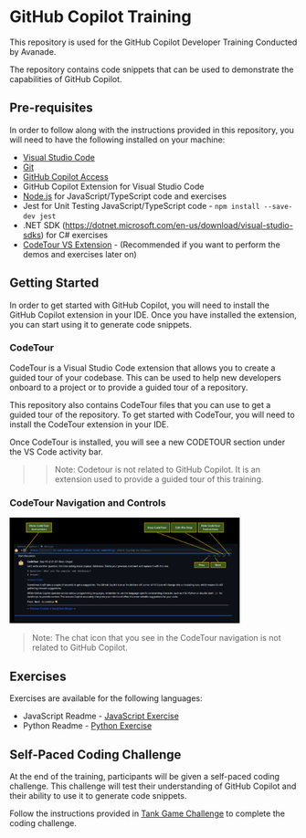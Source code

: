 # GitHub Copilot Training

This repository is used for the GitHub Copilot Developer Training Conducted by Avanade.

The repository contains code snippets that can be used to demonstrate the capabilities of GitHub Copilot.

## Pre-requisites

In order to follow along with the instructions provided in this repository, you will need to have the following installed on your machine:

- [Visual Studio Code](https://code.visualstudio.com/download)
- [Git](https://git-scm.com/downloads)
- [GitHub Copilot Access](https://copilot.github.com/)
- GitHub Copilot Extension for Visual Studio Code
- [Node.js](https://nodejs.org/en/download/) for JavaScript/TypeScript code and exercises
- Jest for Unit Testing JavaScript/TypeScript code - `npm install --save-dev jest`
- .NET SDK (https://dotnet.microsoft.com/en-us/download/visual-studio-sdks) for C# exercises
- [CodeTour VS Extension](https://marketplace.visualstudio.com/items?itemName=vsls-contrib.codetour) - (Recommended if you want to perform the demos and exercises later on)

## Getting Started

In order to get started with GitHub Copilot, you will need to install the GitHub Copilot extension in your IDE. Once you have installed the extension, you can start using it to generate code snippets.

### CodeTour

CodeTour is a Visual Studio Code extension that allows you to create a guided tour of your codebase. This can be used to help new developers onboard to a project or to provide a guided tour of a repository.

This repository also contains CodeTour files that you can use to get a guided tour of the repository. To get started with CodeTour, you will need to install the CodeTour extension in your IDE.

Once CodeTour is installed, you will see a new CODETOUR section under the VS Code activity bar.

>> Note: Codetour is not related to GitHub Copilot. It is an extension used to provide a guided tour of this training.


### CodeTour Navigation and Controls

<img src="images/code-tour-nav.png" width="80%">

> Note: The chat icon that you see in the CodeTour navigation is not related to GitHub Copilot.

## Exercises

Exercises are available for the following languages:

- JavaScript Readme - [JavaScript Exercise](./exercise/javascript/registration/registration-exercise.md)
- Python Readme - [Python Exercise](./exercise/python/streamlit/python-exercise.md)

## Self-Paced Coding Challenge

At the end of the training, participants will be given a self-paced coding challenge. This challenge will test their understanding of GitHub Copilot and their ability to use it to generate code snippets.

Follow the instructions provided in [Tank Game Challenge](./exercise/javascript/tank-game/challenge.md) to complete the coding challenge.
